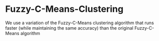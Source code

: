 # Fuzzy-C-Means-Clustering
We use a variation of the Fuzzy-C-Means clustering algorithm that runs faster (while maintaining the same accuracy) than the original Fuzzy-C-Means algorithm
